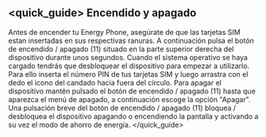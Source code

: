 ## <quick_guide> Encendido y apagado

Antes de encender tu Energy Phone, asegúrate de que las tarjetas SIM estan insertadas en sus respectivas ranuras. A continuación pulsa el botón de encendido / apagado (11) situado en la parte superior derecha del dispositivo durante unos segundos. Cuando el sistema operativo se haya cargado tendrás que desbloquear el dispositivo para empezar a utilizarlo. Para ello inserta el número PIN de tus tarjetas SIM y luego arrastra con el dedo el icono del candado hacia fuera del círculo. Para apagar el dispositivo mantén pulsado el botón de encendido / apagado (11) hasta que aparezca el menú de apagado, a continuación escoge la opción "Apagar".
Una pulsación breve del botón de encendido / apagado (11) bloquea / desbloquea el dispositivo apagando o encendiendo la pantalla y activando a su vez el modo de ahorro de energía.
</quick_guide>
